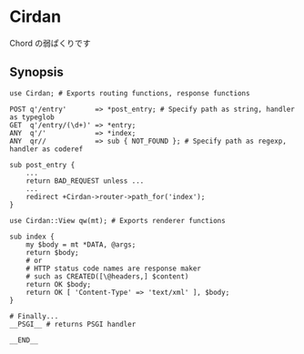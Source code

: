 Cirdan
======

Chord の弱ぱくりです

Synopsis
--------
    use Cirdan; # Exports routing functions, response functions

    POST q'/entry'       => *post_entry; # Specify path as string, handler as typeglob
    GET  q'/entry/(\d+)' => *entry;
    ANY  q'/'            => *index;
    ANY  qr//            => sub { NOT_FOUND }; # Specify path as regexp, handler as coderef

    sub post_entry {
        ...
        return BAD_REQUEST unless ...
        ...
        redirect +Cirdan->router->path_for('index');
    }

    use Cirdan::View qw(mt); # Exports renderer functions

    sub index {
        my $body = mt *DATA, @args;
        return $body;
        # or
        # HTTP status code names are response maker
        # such as CREATED([\@headers,] $content)
        return OK $body;
        return OK [ 'Content-Type' => 'text/xml' ], $body;
    }

    # Finally...
    __PSGI__ # returns PSGI handler

    __END__

